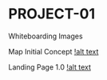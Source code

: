 # PROJECT-01
Whiteboarding Images

Map Initial Concept
[!alt text](Photos/IMAG0024.jpg)

Landing Page 1.0
[!alt text](Photos/IMAG0025.jpg)
